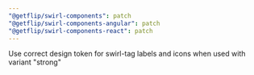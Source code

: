 ```yaml
---
"@getflip/swirl-components": patch
"@getflip/swirl-components-angular": patch
"@getflip/swirl-components-react": patch
---
```


Use correct design token for swirl-tag labels and icons when used with variant
"strong"
